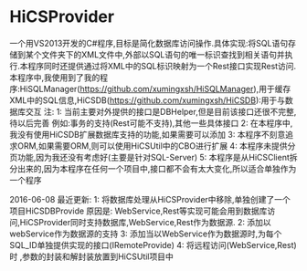 # HiCSProvider
一个用VS2013开发的C#程序,目标是简化数据库访问操作.具体实现:将SQL语句存储到某个文件夹下的XML文件中,外部以SQL语句的唯一标识查找到相关语句并执行.本程序同时还提供通过将XML中的SQL标识映射为一个Rest接口实现Rest访问.
本程序中,我使用到了我的程序:HiSQLManager(https://github.com/xumingxsh/HiSQLManager),用于缓存XML中的SQL信息,HiCSDB(https://github.com/xumingxsh/HiCSDB):用于与数据库交互
注:
1: 当前主要对外提供的接口是DBHelper,但是目前该接口还很不完整,待以后完善
例如:事务的支持(Rest可能不支持),其他一些具体接口
2: 在本程序中,我没有使用HiCSDB扩展数据库支持的功能,如果需要可以添加
3: 本程序不刻意追求ORM,如果需要ORM,则可以使用HiCSUtil中的CBO进行扩展
4: 本程序未提供分页功能,因为我还没有考虑好(主要是针对SQL-Server)
5: 本程序是从HiCSClient拆分出来的,因为本程序在任何一个项目中,接口都不会有太大变化,所以适合单独作为一个程序

2016-06-08
最近更新:
1: 将数据库处理从HiCSProvider中移除,单独创建了一个项目HiCSDBProvide
原因是: WebService,Rest等实现可能会用到数据库访问,HiCSProvider同时支持数据库,WebService,Rest作为数据源.
2: 添加以webService作为数据源的支持
3: 添加当以WebService作为数据源时,为每个SQL_ID单独提供实现的接口(IRemoteProvide)
4: 将远程访问(WebService,Rest)时 ,参数的封装和解封装放置到HiCSUtil项目中
